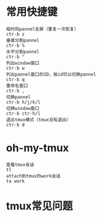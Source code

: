 # 常用快捷键
```code
临时将pannel全屏（重复一次恢复）
ctr-b z
垂直分割pannel
ctr-b %
水平分割pannel
ctr-b "
列出window窗口
ctr-b w
列出pannel窗口的ID，按id可以切换pannel
ctr-b q
重命名窗口
ctr-b ,
切换pannel
ctr-b h/j/k/l
切换window窗口
ctr-b ctr-h/l
退出tmux模式（tmux没有退出）
ctr-b d
```


# oh-my-tmux
```code
查看tmux会话
tl
attach到tmux的work会话
ta work
```

# tmux常见问题
